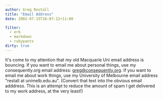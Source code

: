 ```yaml
---
author: Greg Restall
title: "Email Address"
date: 2002-07-15T16:07:12+11:00

filter:
  - erb
  - markdown
  - rubypants
dirty: true
---
```


<p>It's come to my attention that my old Macquarie Uni email address is bouncing.  If you want to email me about personal things, use my consequently.org email address: <a href="mailto:greg@consequently.org">greg@consequently.org</a>.  If you want to email me about work things, use my University of Melbourne email address "restall at unimelb.edu.au".  (Convert that text into the obvious email adddress.  This is an attempt to reduce the amount of spam I get delivered to my work address, at the very least!)</p>

